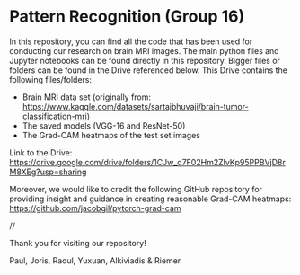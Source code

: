 # Pattern Recognition (Group 16)

In this repository, you can find all the code that has been used for conducting our research on brain MRI images. 
The main python files and Jupyter notebooks can be found directly in this repository. Bigger files or folders can be found in the Drive referenced below.
This Drive contains the following files/folders:

- Brain MRI data set (originally from: https://www.kaggle.com/datasets/sartajbhuvaji/brain-tumor-classification-mri)
- The saved models (VGG-16 and ResNet-50)
- The Grad-CAM heatmaps of the test set images

Link to the Drive: https://drive.google.com/drive/folders/1CJw_d7F02Hm2ZlvKp95PPBVjD8rM8XEg?usp=sharing 

Moreover, we would like to credit the following GitHub repository for providing insight and guidance in creating reasonable Grad-CAM heatmaps: https://github.com/jacobgil/pytorch-grad-cam


//


Thank you for visiting our repository!

Paul, Joris, Raoul, Yuxuan, Alkiviadis & Riemer
